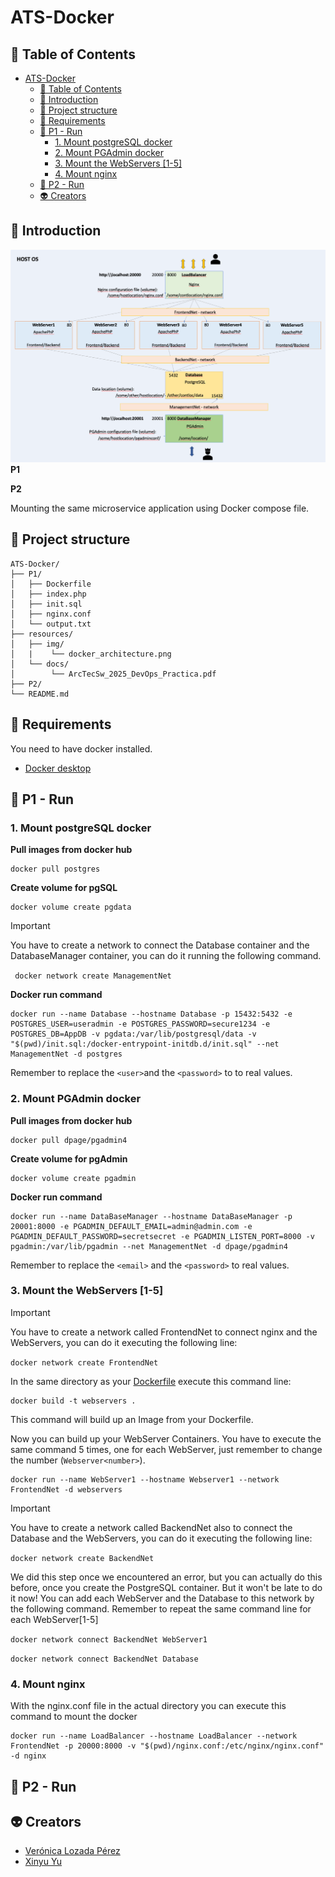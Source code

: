 # ATS-Docker
## 🧩​ Table of Contents
- [ATS-Docker](#ats-docker)
  - [🧩​ Table of Contents](#-table-of-contents)
  - [🌟 Introduction](#-introduction)
  - [​👀​ Project structure](#-project-structure)
  - [🚀​ Requirements](#-requirements)
  - [📝 P1 - Run](#-p1---run)
    - [1. Mount postgreSQL docker](#1-mount-postgresql-docker)
    - [2. Mount PGAdmin docker](#2-mount-pgadmin-docker)
    - [3. Mount the WebServers \[1-5\]](#3-mount-the-webservers-1-5)
    - [4. Mount nginx](#4-mount-nginx)
  - [📝 P2 - Run](#-p2---run)
  - [👽 Creators](#-creators)

## 🌟 Introduction
![Docker Architecture](/resources/img/docker_architecture.png)
**P1**



**P2**

Mounting the same microservice application using Docker compose file.
## ​👀​ Project structure
```shell
ATS-Docker/
├── P1/
│   ├── Dockerfile
│   ├── index.php
│   ├── init.sql
│   ├── nginx.conf
│   └── output.txt
├── resources/
│   ├── img/
│   |    └── docker_architecture.png
│   └── docs/
│        └── ArcTecSw_2025_DevOps_Practica.pdf
├── P2/
└── README.md
```

## 🚀​ Requirements
You need to have docker installed.
- [Docker desktop](https://www.docker.com/products/docker-desktop/)

## 📝 P1 - Run
### 1. Mount postgreSQL docker
**Pull images from docker hub**
```shell
docker pull postgres
```
**Create volume for pgSQL**
```shell
docker volume create pgdata
```

> [!IMPORTANT]
> You have to create a network to connect the Database container and the DatabaseManager container, you can do it running the following command.
>
> ``` docker network create ManagementNet```

**Docker run command**
```shell
docker run --name Database --hostname Database -p 15432:5432 -e POSTGRES_USER=useradmin -e POSTGRES_PASSWORD=secure1234 -e POSTGRES_DB=AppDB -v pgdata:/var/lib/postgresql/data -v "$(pwd)/init.sql:/docker-entrypoint-initdb.d/init.sql" --net ManagementNet -d postgres
```
Remember to replace the `<user>`and the `<password>` to to real values.


### 2. Mount PGAdmin docker
**Pull images from docker hub**
```shell
docker pull dpage/pgadmin4
```
**Create volume for pgAdmin**
```shell
docker volume create pgadmin
```
**Docker run command**
```shell
docker run --name DataBaseManager --hostname DataBaseManager -p 20001:8000 -e PGADMIN_DEFAULT_EMAIL=admin@admin.com -e PGADMIN_DEFAULT_PASSWORD=secretsecret -e PGADMIN_LISTEN_PORT=8000 -v pgadmin:/var/lib/pgadmin --net ManagementNet -d dpage/pgadmin4
```
Remember to replace the `<email>` and the `<password>` to real values.


### 3. Mount the WebServers [1-5]

> [!IMPORTANT]
> You have to create a network called FrontendNet to connect nginx and the WebServers, you can do it executing the following line:
> 
> ``` docker network create FrontendNet ```

In the same directory as your  [Dockerfile](/P1/Dockerfile) execute this command line:
```
docker build -t webservers . 
```
This command will build up an Image from your Dockerfile.

Now you can build up your WebServer Containers. You have to execute the same command 5 times, one for each WebServer, just remember to change the number (`Webserver<number>`).
```
docker run --name WebServer1 --hostname Webserver1 --network FrontendNet -d webservers
```
> [!IMPORTANT]
> You have to create a network called BackendNet also to connect the Database and the WebServers, you can do it executing the following line:
> 
> ``` docker network create BackendNet ```
>
> We did this step once we encountered an error, but you can actually do this before, once you create the PostgreSQL container. But it won't be late to do it now!
> You can add each WebServer and the Database to this network by the following command. Remember to repeat the same command line for each WebServer[1-5]
> 
> ``` docker network connect BackendNet WebServer1 ```
> 
> ``` docker network connect BackendNet Database ```

### 4. Mount nginx
With the nginx.conf file in the actual directory you can execute this command to mount the docker
```shell
docker run --name LoadBalancer --hostname LoadBalancer --network FrontendNet -p 20000:8000 -v "$(pwd)/nginx.conf:/etc/nginx/nginx.conf" -d nginx
```

## 📝 P2 - Run

## 👽 Creators  
- [Verónica Lozada Pérez](https://github.com/veronloz)
- [Xinyu Yu](https://github.com/itsYu04)